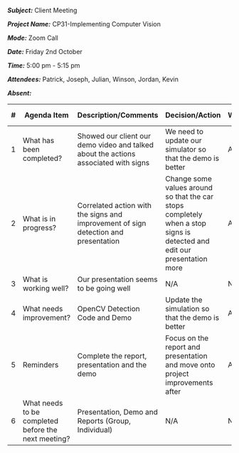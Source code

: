 ***Subject:*** Client Meeting

***Project Name:*** CP31-Implementing Computer Vision

***Mode:*** Zoom Call

***Date:*** Friday 2nd October

***Time:*** 5:00 pm - 5:15 pm

***Attendees:*** Patrick, Joseph, Julian, Winson, Jordan, Kevin

***Absent:*** 

|#|Agenda Item |Description/Comments|Decision/Action|Who?|Items for escalation|
|-|-|-|-|-|-|
|1|What has been completed?|Showed our client our demo video and talked about the actions associated with signs|We need to update our simulator so that the demo is better|All|N/A|
|2|What is in progress?|Correlated action with the signs and improvement of sign detection and presentation|Change some values around so that the car stops completely when a stop signs is detected and edit our presentation more|All|N/A|
|3|What is working well?|Our presentation seems to be going well|N/A|N/A|N/A|
|4|What needs improvement? |OpenCV Detection Code and Demo|Update the simulation so that the demo is better|All|N/A|
|5|Reminders|Complete the report, presentation and the demo|Focus on the report and presentation and move onto project improvements after|All|N/A|
|6|What needs to be completed before the next meeting?|Presentation, Demo and Reports (Group, Individual)|N/A|N/A|N/A|